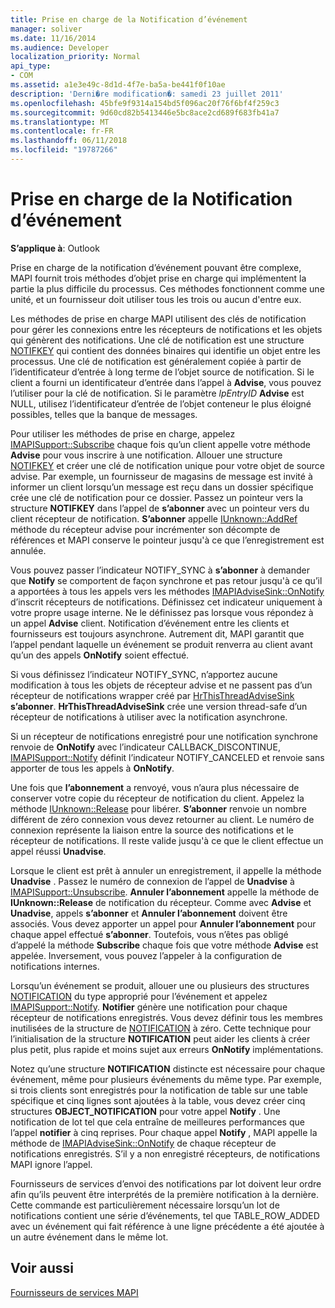 ```yaml
---
title: Prise en charge de la Notification d’événement
manager: soliver
ms.date: 11/16/2014
ms.audience: Developer
localization_priority: Normal
api_type:
- COM
ms.assetid: a1e3e49c-8d1d-4f7e-ba5a-be441f0f10ae
description: 'Derni�re modification�: samedi 23 juillet 2011'
ms.openlocfilehash: 45bfe9f9314a154bd5f096ac20f76f6bf4f259c3
ms.sourcegitcommit: 9d60cd82b5413446e5bc8ace2cd689f683fb41a7
ms.translationtype: MT
ms.contentlocale: fr-FR
ms.lasthandoff: 06/11/2018
ms.locfileid: "19787266"
---
```

# <a name="supporting-event-notification"></a>Prise en charge de la Notification d’événement

  
  
**S’applique à**: Outlook 
  
Prise en charge de la notification d’événement pouvant être complexe, MAPI fournit trois méthodes d’objet prise en charge qui implémentent la partie la plus difficile du processus. Ces méthodes fonctionnent comme une unité, et un fournisseur doit utiliser tous les trois ou aucun d'entre eux.
  
Les méthodes de prise en charge MAPI utilisent des clés de notification pour gérer les connexions entre les récepteurs de notifications et les objets qui génèrent des notifications. Une clé de notification est une structure [NOTIFKEY](notifkey.md) qui contient des données binaires qui identifie un objet entre les processus. Une clé de notification est généralement copiée à partir de l’identificateur d’entrée à long terme de l’objet source de notification. Si le client a fourni un identificateur d’entrée dans l’appel à **Advise**, vous pouvez l’utiliser pour la clé de notification. Si le paramètre _lpEntryID_ **Advise** est NULL, utilisez l’identificateur d’entrée de l’objet conteneur le plus éloigné possibles, telles que la banque de messages. 
  
Pour utiliser les méthodes de prise en charge, appelez [IMAPISupport::Subscribe](imapisupport-subscribe.md) chaque fois qu’un client appelle votre méthode **Advise** pour vous inscrire à une notification. Allouer une structure [NOTIFKEY](notifkey.md) et créer une clé de notification unique pour votre objet de source advise. Par exemple, un fournisseur de magasins de message est invité à informer un client lorsqu’un message est reçu dans un dossier spécifique crée une clé de notification pour ce dossier. Passez un pointeur vers la structure **NOTIFKEY** dans l’appel de **s’abonner** avec un pointeur vers du client récepteur de notification. **S’abonner** appelle [IUnknown::AddRef](http://msdn.microsoft.com/library/b4316efd-73d4-4995-b898-8025a316ba63%28Office.15%29.aspx) méthode du récepteur advise pour incrémenter son décompte de références et MAPI conserve le pointeur jusqu'à ce que l’enregistrement est annulée. 
  
Vous pouvez passer l’indicateur NOTIFY_SYNC à **s’abonner** à demander que **Notify** se comportent de façon synchrone et pas retour jusqu'à ce qu’il a apportées à tous les appels vers les méthodes [IMAPIAdviseSink::OnNotify](imapiadvisesink-onnotify.md) d’inscrit récepteurs de notifications. Définissez cet indicateur uniquement à votre propre usage interne. Ne le définissez pas lorsque vous répondez à un appel **Advise** client. Notification d’événement entre les clients et fournisseurs est toujours asynchrone. Autrement dit, MAPI garantit que l’appel pendant laquelle un événement se produit renverra au client avant qu’un des appels **OnNotify** soient effectué. 
  
Si vous définissez l’indicateur NOTIFY_SYNC, n’apportez aucune modification à tous les objets de récepteur advise et ne passent pas d’un récepteur de notifications wrapper créé par [HrThisThreadAdviseSink](hrthisthreadadvisesink.md) **s’abonner**. **HrThisThreadAdviseSink** crée une version thread-safe d’un récepteur de notifications à utiliser avec la notification asynchrone. 
  
Si un récepteur de notifications enregistré pour une notification synchrone renvoie de **OnNotify** avec l’indicateur CALLBACK_DISCONTINUE, [IMAPISupport::Notify](imapisupport-notify.md) définit l’indicateur NOTIFY_CANCELED et renvoie sans apporter de tous les appels à **OnNotify**. 
  
Une fois que **l’abonnement** a renvoyé, vous n’aura plus nécessaire de conserver votre copie du récepteur de notification du client. Appelez la méthode [IUnknown::Release](http://msdn.microsoft.com/library/4b494c6f-f0ee-4c35-ae45-ed956f40dc7a%28Office.15%29.aspx) pour libérer. **S’abonner** renvoie un nombre différent de zéro connexion vous devez retourner au client. Le numéro de connexion représente la liaison entre la source des notifications et le récepteur de notifications. Il reste valide jusqu'à ce que le client effectue un appel réussi **Unadvise**. 
  
Lorsque le client est prêt à annuler un enregistrement, il appelle la méthode **Unadvise** . Passez le numéro de connexion de l’appel de **Unadvise** à [IMAPISupport::Unsubscribe](imapisupport-unsubscribe.md). **Annuler l’abonnement** appelle la méthode de **IUnknown::Release** de notification du récepteur. Comme avec **Advise** et **Unadvise**, appels **s’abonner** et **Annuler l’abonnement** doivent être associés. Vous devez apporter un appel pour **Annuler l’abonnement** pour chaque appel effectué **s’abonner**. Toutefois, vous n’êtes pas obligé d’appelé la méthode **Subscribe** chaque fois que votre méthode **Advise** est appelée. Inversement, vous pouvez l’appeler à la configuration de notifications internes. 
  
Lorsqu’un événement se produit, allouer une ou plusieurs des structures [NOTIFICATION](notification.md) du type approprié pour l’événement et appelez [IMAPISupport::Notify](imapisupport-notify.md). **Notifier** génère une notification pour chaque récepteur de notifications enregistrés. Vous devez définir tous les membres inutilisées de la structure de [NOTIFICATION](notification.md) à zéro. Cette technique pour l’initialisation de la structure **NOTIFICATION** peut aider les clients à créer plus petit, plus rapide et moins sujet aux erreurs **OnNotify** implémentations. 
  
Notez qu’une structure **NOTIFICATION** distincte est nécessaire pour chaque événement, même pour plusieurs événements du même type. Par exemple, si trois clients sont enregistrés pour la notification de table sur une table spécifique et cinq lignes sont ajoutées à la table, vous devez créer cinq structures **OBJECT_NOTIFICATION** pour votre appel **Notify** . Une notification de lot tel que cela entraîne de meilleures performances que l’appel **notifier** à cinq reprises. Pour chaque appel **Notify** , MAPI appelle la méthode de [IMAPIAdviseSink::OnNotify](imapiadvisesink-onnotify.md) de chaque récepteur de notifications enregistrés. S’il y a non enregistré récepteurs, de notifications MAPI ignore l’appel. 
  
Fournisseurs de services d’envoi des notifications par lot doivent leur ordre afin qu’ils peuvent être interprétés de la première notification à la dernière. Cette commande est particulièrement nécessaire lorsqu’un lot de notifications contient une série d’événements, tel que TABLE_ROW_ADDED avec un événement qui fait référence à une ligne précédente a été ajoutée à un autre événement dans le même lot.
  
## <a name="see-also"></a>Voir aussi



[Fournisseurs de services MAPI](mapi-service-providers.md)

